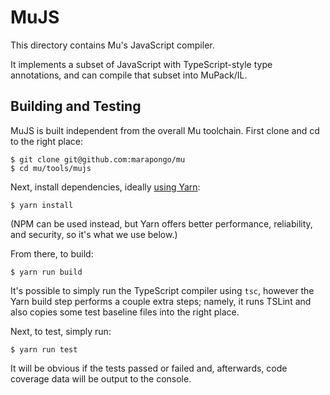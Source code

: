 # MuJS

This directory contains Mu's JavaScript compiler.

It implements a subset of JavaScript with TypeScript-style type annotations, and can compile that subset into MuPack/IL.

## Building and Testing

MuJS is built independent from the overall Mu toolchain.  First clone and cd to the right place:

    $ git clone git@github.com:marapongo/mu
    $ cd mu/tools/mujs

Next, install dependencies, ideally [using Yarn](https://yarnpkg.com/en/docs/install):

    $ yarn install

(NPM can be used instead, but Yarn offers better performance, reliability, and security, so it's what we use below.)

From there, to build:

    $ yarn run build

It's possible to simply run the TypeScript compiler using `tsc`, however the Yarn build step performs a couple extra
steps; namely, it runs TSLint and also copies some test baseline files into the right place.

Next, to test, simply run:

    $ yarn run test

It will be obvious if the tests passed or failed and, afterwards, code coverage data will be output to the console.

